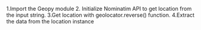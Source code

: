 1.Import the Geopy module
2. Initialize Nominatim API to get location from the input string. 
3.Get location with geolocator.reverse() function. 
4.Extract the data from the location instance